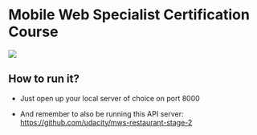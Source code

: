 # Mobile Web Specialist Certification Course

<img src="https://s3.eu-west-2.amazonaws.com/nmarcora/project-stage2.png?">

## How to run it?
- Just open up your local server of choice on port 8000

- And remember to also be running this API server: https://github.com/udacity/mws-restaurant-stage-2
